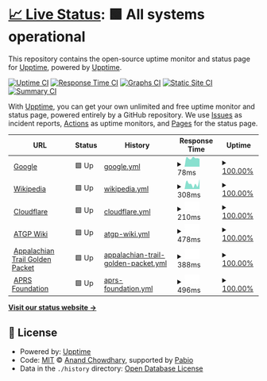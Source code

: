# [📈 Live Status](https://demo.upptime.js.org): <!--live status--> **🟩 All systems operational**

This repository contains the open-source uptime monitor and status page for [Upptime](https://upptime.js.org), powered by [Upptime](https://github.com/upptime/upptime).

[![Uptime CI](https://github.com/upptime/upptime/workflows/Uptime%20CI/badge.svg)](https://github.com/upptime/upptime/actions?query=workflow%3A%22Uptime+CI%22)
[![Response Time CI](https://github.com/upptime/upptime/workflows/Response%20Time%20CI/badge.svg)](https://github.com/upptime/upptime/actions?query=workflow%3A%22Response+Time+CI%22)
[![Graphs CI](https://github.com/upptime/upptime/workflows/Graphs%20CI/badge.svg)](https://github.com/upptime/upptime/actions?query=workflow%3A%22Graphs+CI%22)
[![Static Site CI](https://github.com/upptime/upptime/workflows/Static%20Site%20CI/badge.svg)](https://github.com/upptime/upptime/actions?query=workflow%3A%22Static+Site+CI%22)
[![Summary CI](https://github.com/upptime/upptime/workflows/Summary%20CI/badge.svg)](https://github.com/upptime/upptime/actions?query=workflow%3A%22Summary+CI%22)

With [Upptime](https://upptime.js.org), you can get your own unlimited and free uptime monitor and status page, powered entirely by a GitHub repository. We use [Issues](https://github.com/upptime/upptime/issues) as incident reports, [Actions](https://github.com/upptime/upptime/actions) as uptime monitors, and [Pages](https://demo.upptime.js.org) for the status page.

<!--start: status pages-->
<!-- This summary is generated by Upptime (https://github.com/upptime/upptime) -->
<!-- Do not edit this manually, your changes will be overwritten -->
<!-- prettier-ignore -->
| URL | Status | History | Response Time | Uptime |
| --- | ------ | ------- | ------------- | ------ |
| <img alt="" src="https://icons.duckduckgo.com/ip3/www.google.com.ico" height="13"> [Google](https://www.google.com) | 🟩 Up | [google.yml](https://github.com/W4JEW/upptime/commits/HEAD/history/google.yml) | <details><summary><img alt="Response time graph" src="./graphs/google/response-time-week.png" height="20"> 78ms</summary><br><a href="https://upptime.github.io/upptime/history/google"><img alt="Response time 78" src="https://img.shields.io/endpoint?url=https%3A%2F%2Fraw.githubusercontent.com%2FW4JEW%2Fupptime%2FHEAD%2Fapi%2Fgoogle%2Fresponse-time.json"></a><br><a href="https://upptime.github.io/upptime/history/google"><img alt="24-hour response time 78" src="https://img.shields.io/endpoint?url=https%3A%2F%2Fraw.githubusercontent.com%2FW4JEW%2Fupptime%2FHEAD%2Fapi%2Fgoogle%2Fresponse-time-day.json"></a><br><a href="https://upptime.github.io/upptime/history/google"><img alt="7-day response time 78" src="https://img.shields.io/endpoint?url=https%3A%2F%2Fraw.githubusercontent.com%2FW4JEW%2Fupptime%2FHEAD%2Fapi%2Fgoogle%2Fresponse-time-week.json"></a><br><a href="https://upptime.github.io/upptime/history/google"><img alt="30-day response time 78" src="https://img.shields.io/endpoint?url=https%3A%2F%2Fraw.githubusercontent.com%2FW4JEW%2Fupptime%2FHEAD%2Fapi%2Fgoogle%2Fresponse-time-month.json"></a><br><a href="https://upptime.github.io/upptime/history/google"><img alt="1-year response time 78" src="https://img.shields.io/endpoint?url=https%3A%2F%2Fraw.githubusercontent.com%2FW4JEW%2Fupptime%2FHEAD%2Fapi%2Fgoogle%2Fresponse-time-year.json"></a></details> | <details><summary><a href="https://upptime.github.io/upptime/history/google">100.00%</a></summary><a href="https://upptime.github.io/upptime/history/google"><img alt="All-time uptime 100.00%" src="https://img.shields.io/endpoint?url=https%3A%2F%2Fraw.githubusercontent.com%2FW4JEW%2Fupptime%2FHEAD%2Fapi%2Fgoogle%2Fuptime.json"></a><br><a href="https://upptime.github.io/upptime/history/google"><img alt="24-hour uptime 100.00%" src="https://img.shields.io/endpoint?url=https%3A%2F%2Fraw.githubusercontent.com%2FW4JEW%2Fupptime%2FHEAD%2Fapi%2Fgoogle%2Fuptime-day.json"></a><br><a href="https://upptime.github.io/upptime/history/google"><img alt="7-day uptime 100.00%" src="https://img.shields.io/endpoint?url=https%3A%2F%2Fraw.githubusercontent.com%2FW4JEW%2Fupptime%2FHEAD%2Fapi%2Fgoogle%2Fuptime-week.json"></a><br><a href="https://upptime.github.io/upptime/history/google"><img alt="30-day uptime 100.00%" src="https://img.shields.io/endpoint?url=https%3A%2F%2Fraw.githubusercontent.com%2FW4JEW%2Fupptime%2FHEAD%2Fapi%2Fgoogle%2Fuptime-month.json"></a><br><a href="https://upptime.github.io/upptime/history/google"><img alt="1-year uptime 100.00%" src="https://img.shields.io/endpoint?url=https%3A%2F%2Fraw.githubusercontent.com%2FW4JEW%2Fupptime%2FHEAD%2Fapi%2Fgoogle%2Fuptime-year.json"></a></details>
| <img alt="" src="https://icons.duckduckgo.com/ip3/en.wikipedia.org.ico" height="13"> [Wikipedia](https://en.wikipedia.org) | 🟩 Up | [wikipedia.yml](https://github.com/W4JEW/upptime/commits/HEAD/history/wikipedia.yml) | <details><summary><img alt="Response time graph" src="./graphs/wikipedia/response-time-week.png" height="20"> 308ms</summary><br><a href="https://upptime.github.io/upptime/history/wikipedia"><img alt="Response time 308" src="https://img.shields.io/endpoint?url=https%3A%2F%2Fraw.githubusercontent.com%2FW4JEW%2Fupptime%2FHEAD%2Fapi%2Fwikipedia%2Fresponse-time.json"></a><br><a href="https://upptime.github.io/upptime/history/wikipedia"><img alt="24-hour response time 308" src="https://img.shields.io/endpoint?url=https%3A%2F%2Fraw.githubusercontent.com%2FW4JEW%2Fupptime%2FHEAD%2Fapi%2Fwikipedia%2Fresponse-time-day.json"></a><br><a href="https://upptime.github.io/upptime/history/wikipedia"><img alt="7-day response time 308" src="https://img.shields.io/endpoint?url=https%3A%2F%2Fraw.githubusercontent.com%2FW4JEW%2Fupptime%2FHEAD%2Fapi%2Fwikipedia%2Fresponse-time-week.json"></a><br><a href="https://upptime.github.io/upptime/history/wikipedia"><img alt="30-day response time 308" src="https://img.shields.io/endpoint?url=https%3A%2F%2Fraw.githubusercontent.com%2FW4JEW%2Fupptime%2FHEAD%2Fapi%2Fwikipedia%2Fresponse-time-month.json"></a><br><a href="https://upptime.github.io/upptime/history/wikipedia"><img alt="1-year response time 308" src="https://img.shields.io/endpoint?url=https%3A%2F%2Fraw.githubusercontent.com%2FW4JEW%2Fupptime%2FHEAD%2Fapi%2Fwikipedia%2Fresponse-time-year.json"></a></details> | <details><summary><a href="https://upptime.github.io/upptime/history/wikipedia">100.00%</a></summary><a href="https://upptime.github.io/upptime/history/wikipedia"><img alt="All-time uptime 100.00%" src="https://img.shields.io/endpoint?url=https%3A%2F%2Fraw.githubusercontent.com%2FW4JEW%2Fupptime%2FHEAD%2Fapi%2Fwikipedia%2Fuptime.json"></a><br><a href="https://upptime.github.io/upptime/history/wikipedia"><img alt="24-hour uptime 100.00%" src="https://img.shields.io/endpoint?url=https%3A%2F%2Fraw.githubusercontent.com%2FW4JEW%2Fupptime%2FHEAD%2Fapi%2Fwikipedia%2Fuptime-day.json"></a><br><a href="https://upptime.github.io/upptime/history/wikipedia"><img alt="7-day uptime 100.00%" src="https://img.shields.io/endpoint?url=https%3A%2F%2Fraw.githubusercontent.com%2FW4JEW%2Fupptime%2FHEAD%2Fapi%2Fwikipedia%2Fuptime-week.json"></a><br><a href="https://upptime.github.io/upptime/history/wikipedia"><img alt="30-day uptime 100.00%" src="https://img.shields.io/endpoint?url=https%3A%2F%2Fraw.githubusercontent.com%2FW4JEW%2Fupptime%2FHEAD%2Fapi%2Fwikipedia%2Fuptime-month.json"></a><br><a href="https://upptime.github.io/upptime/history/wikipedia"><img alt="1-year uptime 100.00%" src="https://img.shields.io/endpoint?url=https%3A%2F%2Fraw.githubusercontent.com%2FW4JEW%2Fupptime%2FHEAD%2Fapi%2Fwikipedia%2Fuptime-year.json"></a></details>
| <img alt="" src="https://icons.duckduckgo.com/ip3/www.cloudflare.com.ico" height="13"> [Cloudflare](https://www.cloudflare.com) | 🟩 Up | [cloudflare.yml](https://github.com/W4JEW/upptime/commits/HEAD/history/cloudflare.yml) | <details><summary><img alt="Response time graph" src="./graphs/cloudflare/response-time-week.png" height="20"> 210ms</summary><br><a href="https://upptime.github.io/upptime/history/cloudflare"><img alt="Response time 210" src="https://img.shields.io/endpoint?url=https%3A%2F%2Fraw.githubusercontent.com%2FW4JEW%2Fupptime%2FHEAD%2Fapi%2Fcloudflare%2Fresponse-time.json"></a><br><a href="https://upptime.github.io/upptime/history/cloudflare"><img alt="24-hour response time 210" src="https://img.shields.io/endpoint?url=https%3A%2F%2Fraw.githubusercontent.com%2FW4JEW%2Fupptime%2FHEAD%2Fapi%2Fcloudflare%2Fresponse-time-day.json"></a><br><a href="https://upptime.github.io/upptime/history/cloudflare"><img alt="7-day response time 210" src="https://img.shields.io/endpoint?url=https%3A%2F%2Fraw.githubusercontent.com%2FW4JEW%2Fupptime%2FHEAD%2Fapi%2Fcloudflare%2Fresponse-time-week.json"></a><br><a href="https://upptime.github.io/upptime/history/cloudflare"><img alt="30-day response time 210" src="https://img.shields.io/endpoint?url=https%3A%2F%2Fraw.githubusercontent.com%2FW4JEW%2Fupptime%2FHEAD%2Fapi%2Fcloudflare%2Fresponse-time-month.json"></a><br><a href="https://upptime.github.io/upptime/history/cloudflare"><img alt="1-year response time 210" src="https://img.shields.io/endpoint?url=https%3A%2F%2Fraw.githubusercontent.com%2FW4JEW%2Fupptime%2FHEAD%2Fapi%2Fcloudflare%2Fresponse-time-year.json"></a></details> | <details><summary><a href="https://upptime.github.io/upptime/history/cloudflare">100.00%</a></summary><a href="https://upptime.github.io/upptime/history/cloudflare"><img alt="All-time uptime 100.00%" src="https://img.shields.io/endpoint?url=https%3A%2F%2Fraw.githubusercontent.com%2FW4JEW%2Fupptime%2FHEAD%2Fapi%2Fcloudflare%2Fuptime.json"></a><br><a href="https://upptime.github.io/upptime/history/cloudflare"><img alt="24-hour uptime 100.00%" src="https://img.shields.io/endpoint?url=https%3A%2F%2Fraw.githubusercontent.com%2FW4JEW%2Fupptime%2FHEAD%2Fapi%2Fcloudflare%2Fuptime-day.json"></a><br><a href="https://upptime.github.io/upptime/history/cloudflare"><img alt="7-day uptime 100.00%" src="https://img.shields.io/endpoint?url=https%3A%2F%2Fraw.githubusercontent.com%2FW4JEW%2Fupptime%2FHEAD%2Fapi%2Fcloudflare%2Fuptime-week.json"></a><br><a href="https://upptime.github.io/upptime/history/cloudflare"><img alt="30-day uptime 100.00%" src="https://img.shields.io/endpoint?url=https%3A%2F%2Fraw.githubusercontent.com%2FW4JEW%2Fupptime%2FHEAD%2Fapi%2Fcloudflare%2Fuptime-month.json"></a><br><a href="https://upptime.github.io/upptime/history/cloudflare"><img alt="1-year uptime 100.00%" src="https://img.shields.io/endpoint?url=https%3A%2F%2Fraw.githubusercontent.com%2FW4JEW%2Fupptime%2FHEAD%2Fapi%2Fcloudflare%2Fuptime-year.json"></a></details>
| <img alt="" src="https://icons.duckduckgo.com/ip3/atgp.wiki.ico" height="13"> [ATGP Wiki](https://atgp.wiki) | 🟩 Up | [atgp-wiki.yml](https://github.com/W4JEW/upptime/commits/HEAD/history/atgp-wiki.yml) | <details><summary><img alt="Response time graph" src="./graphs/atgp-wiki/response-time-week.png" height="20"> 478ms</summary><br><a href="https://upptime.github.io/upptime/history/atgp-wiki"><img alt="Response time 478" src="https://img.shields.io/endpoint?url=https%3A%2F%2Fraw.githubusercontent.com%2FW4JEW%2Fupptime%2FHEAD%2Fapi%2Fatgp-wiki%2Fresponse-time.json"></a><br><a href="https://upptime.github.io/upptime/history/atgp-wiki"><img alt="24-hour response time 478" src="https://img.shields.io/endpoint?url=https%3A%2F%2Fraw.githubusercontent.com%2FW4JEW%2Fupptime%2FHEAD%2Fapi%2Fatgp-wiki%2Fresponse-time-day.json"></a><br><a href="https://upptime.github.io/upptime/history/atgp-wiki"><img alt="7-day response time 478" src="https://img.shields.io/endpoint?url=https%3A%2F%2Fraw.githubusercontent.com%2FW4JEW%2Fupptime%2FHEAD%2Fapi%2Fatgp-wiki%2Fresponse-time-week.json"></a><br><a href="https://upptime.github.io/upptime/history/atgp-wiki"><img alt="30-day response time 478" src="https://img.shields.io/endpoint?url=https%3A%2F%2Fraw.githubusercontent.com%2FW4JEW%2Fupptime%2FHEAD%2Fapi%2Fatgp-wiki%2Fresponse-time-month.json"></a><br><a href="https://upptime.github.io/upptime/history/atgp-wiki"><img alt="1-year response time 478" src="https://img.shields.io/endpoint?url=https%3A%2F%2Fraw.githubusercontent.com%2FW4JEW%2Fupptime%2FHEAD%2Fapi%2Fatgp-wiki%2Fresponse-time-year.json"></a></details> | <details><summary><a href="https://upptime.github.io/upptime/history/atgp-wiki">100.00%</a></summary><a href="https://upptime.github.io/upptime/history/atgp-wiki"><img alt="All-time uptime 100.00%" src="https://img.shields.io/endpoint?url=https%3A%2F%2Fraw.githubusercontent.com%2FW4JEW%2Fupptime%2FHEAD%2Fapi%2Fatgp-wiki%2Fuptime.json"></a><br><a href="https://upptime.github.io/upptime/history/atgp-wiki"><img alt="24-hour uptime 100.00%" src="https://img.shields.io/endpoint?url=https%3A%2F%2Fraw.githubusercontent.com%2FW4JEW%2Fupptime%2FHEAD%2Fapi%2Fatgp-wiki%2Fuptime-day.json"></a><br><a href="https://upptime.github.io/upptime/history/atgp-wiki"><img alt="7-day uptime 100.00%" src="https://img.shields.io/endpoint?url=https%3A%2F%2Fraw.githubusercontent.com%2FW4JEW%2Fupptime%2FHEAD%2Fapi%2Fatgp-wiki%2Fuptime-week.json"></a><br><a href="https://upptime.github.io/upptime/history/atgp-wiki"><img alt="30-day uptime 100.00%" src="https://img.shields.io/endpoint?url=https%3A%2F%2Fraw.githubusercontent.com%2FW4JEW%2Fupptime%2FHEAD%2Fapi%2Fatgp-wiki%2Fuptime-month.json"></a><br><a href="https://upptime.github.io/upptime/history/atgp-wiki"><img alt="1-year uptime 100.00%" src="https://img.shields.io/endpoint?url=https%3A%2F%2Fraw.githubusercontent.com%2FW4JEW%2Fupptime%2FHEAD%2Fapi%2Fatgp-wiki%2Fuptime-year.json"></a></details>
| <img alt="" src="https://icons.duckduckgo.com/ip3/www.atgoldenpacket.net.ico" height="13"> [Appalachian Trail Golden Packet](https://www.atgoldenpacket.net) | 🟩 Up | [appalachian-trail-golden-packet.yml](https://github.com/W4JEW/upptime/commits/HEAD/history/appalachian-trail-golden-packet.yml) | <details><summary><img alt="Response time graph" src="./graphs/appalachian-trail-golden-packet/response-time-week.png" height="20"> 388ms</summary><br><a href="https://upptime.github.io/upptime/history/appalachian-trail-golden-packet"><img alt="Response time 388" src="https://img.shields.io/endpoint?url=https%3A%2F%2Fraw.githubusercontent.com%2FW4JEW%2Fupptime%2FHEAD%2Fapi%2Fappalachian-trail-golden-packet%2Fresponse-time.json"></a><br><a href="https://upptime.github.io/upptime/history/appalachian-trail-golden-packet"><img alt="24-hour response time 388" src="https://img.shields.io/endpoint?url=https%3A%2F%2Fraw.githubusercontent.com%2FW4JEW%2Fupptime%2FHEAD%2Fapi%2Fappalachian-trail-golden-packet%2Fresponse-time-day.json"></a><br><a href="https://upptime.github.io/upptime/history/appalachian-trail-golden-packet"><img alt="7-day response time 388" src="https://img.shields.io/endpoint?url=https%3A%2F%2Fraw.githubusercontent.com%2FW4JEW%2Fupptime%2FHEAD%2Fapi%2Fappalachian-trail-golden-packet%2Fresponse-time-week.json"></a><br><a href="https://upptime.github.io/upptime/history/appalachian-trail-golden-packet"><img alt="30-day response time 388" src="https://img.shields.io/endpoint?url=https%3A%2F%2Fraw.githubusercontent.com%2FW4JEW%2Fupptime%2FHEAD%2Fapi%2Fappalachian-trail-golden-packet%2Fresponse-time-month.json"></a><br><a href="https://upptime.github.io/upptime/history/appalachian-trail-golden-packet"><img alt="1-year response time 388" src="https://img.shields.io/endpoint?url=https%3A%2F%2Fraw.githubusercontent.com%2FW4JEW%2Fupptime%2FHEAD%2Fapi%2Fappalachian-trail-golden-packet%2Fresponse-time-year.json"></a></details> | <details><summary><a href="https://upptime.github.io/upptime/history/appalachian-trail-golden-packet">100.00%</a></summary><a href="https://upptime.github.io/upptime/history/appalachian-trail-golden-packet"><img alt="All-time uptime 100.00%" src="https://img.shields.io/endpoint?url=https%3A%2F%2Fraw.githubusercontent.com%2FW4JEW%2Fupptime%2FHEAD%2Fapi%2Fappalachian-trail-golden-packet%2Fuptime.json"></a><br><a href="https://upptime.github.io/upptime/history/appalachian-trail-golden-packet"><img alt="24-hour uptime 100.00%" src="https://img.shields.io/endpoint?url=https%3A%2F%2Fraw.githubusercontent.com%2FW4JEW%2Fupptime%2FHEAD%2Fapi%2Fappalachian-trail-golden-packet%2Fuptime-day.json"></a><br><a href="https://upptime.github.io/upptime/history/appalachian-trail-golden-packet"><img alt="7-day uptime 100.00%" src="https://img.shields.io/endpoint?url=https%3A%2F%2Fraw.githubusercontent.com%2FW4JEW%2Fupptime%2FHEAD%2Fapi%2Fappalachian-trail-golden-packet%2Fuptime-week.json"></a><br><a href="https://upptime.github.io/upptime/history/appalachian-trail-golden-packet"><img alt="30-day uptime 100.00%" src="https://img.shields.io/endpoint?url=https%3A%2F%2Fraw.githubusercontent.com%2FW4JEW%2Fupptime%2FHEAD%2Fapi%2Fappalachian-trail-golden-packet%2Fuptime-month.json"></a><br><a href="https://upptime.github.io/upptime/history/appalachian-trail-golden-packet"><img alt="1-year uptime 100.00%" src="https://img.shields.io/endpoint?url=https%3A%2F%2Fraw.githubusercontent.com%2FW4JEW%2Fupptime%2FHEAD%2Fapi%2Fappalachian-trail-golden-packet%2Fuptime-year.json"></a></details>
| <img alt="" src="https://icons.duckduckgo.com/ip3/www.aprsfoundation.org.ico" height="13"> [APRS Foundation](https://www.aprsfoundation.org) | 🟩 Up | [aprs-foundation.yml](https://github.com/W4JEW/upptime/commits/HEAD/history/aprs-foundation.yml) | <details><summary><img alt="Response time graph" src="./graphs/aprs-foundation/response-time-week.png" height="20"> 496ms</summary><br><a href="https://upptime.github.io/upptime/history/aprs-foundation"><img alt="Response time 496" src="https://img.shields.io/endpoint?url=https%3A%2F%2Fraw.githubusercontent.com%2FW4JEW%2Fupptime%2FHEAD%2Fapi%2Faprs-foundation%2Fresponse-time.json"></a><br><a href="https://upptime.github.io/upptime/history/aprs-foundation"><img alt="24-hour response time 496" src="https://img.shields.io/endpoint?url=https%3A%2F%2Fraw.githubusercontent.com%2FW4JEW%2Fupptime%2FHEAD%2Fapi%2Faprs-foundation%2Fresponse-time-day.json"></a><br><a href="https://upptime.github.io/upptime/history/aprs-foundation"><img alt="7-day response time 496" src="https://img.shields.io/endpoint?url=https%3A%2F%2Fraw.githubusercontent.com%2FW4JEW%2Fupptime%2FHEAD%2Fapi%2Faprs-foundation%2Fresponse-time-week.json"></a><br><a href="https://upptime.github.io/upptime/history/aprs-foundation"><img alt="30-day response time 496" src="https://img.shields.io/endpoint?url=https%3A%2F%2Fraw.githubusercontent.com%2FW4JEW%2Fupptime%2FHEAD%2Fapi%2Faprs-foundation%2Fresponse-time-month.json"></a><br><a href="https://upptime.github.io/upptime/history/aprs-foundation"><img alt="1-year response time 496" src="https://img.shields.io/endpoint?url=https%3A%2F%2Fraw.githubusercontent.com%2FW4JEW%2Fupptime%2FHEAD%2Fapi%2Faprs-foundation%2Fresponse-time-year.json"></a></details> | <details><summary><a href="https://upptime.github.io/upptime/history/aprs-foundation">100.00%</a></summary><a href="https://upptime.github.io/upptime/history/aprs-foundation"><img alt="All-time uptime 100.00%" src="https://img.shields.io/endpoint?url=https%3A%2F%2Fraw.githubusercontent.com%2FW4JEW%2Fupptime%2FHEAD%2Fapi%2Faprs-foundation%2Fuptime.json"></a><br><a href="https://upptime.github.io/upptime/history/aprs-foundation"><img alt="24-hour uptime 100.00%" src="https://img.shields.io/endpoint?url=https%3A%2F%2Fraw.githubusercontent.com%2FW4JEW%2Fupptime%2FHEAD%2Fapi%2Faprs-foundation%2Fuptime-day.json"></a><br><a href="https://upptime.github.io/upptime/history/aprs-foundation"><img alt="7-day uptime 100.00%" src="https://img.shields.io/endpoint?url=https%3A%2F%2Fraw.githubusercontent.com%2FW4JEW%2Fupptime%2FHEAD%2Fapi%2Faprs-foundation%2Fuptime-week.json"></a><br><a href="https://upptime.github.io/upptime/history/aprs-foundation"><img alt="30-day uptime 100.00%" src="https://img.shields.io/endpoint?url=https%3A%2F%2Fraw.githubusercontent.com%2FW4JEW%2Fupptime%2FHEAD%2Fapi%2Faprs-foundation%2Fuptime-month.json"></a><br><a href="https://upptime.github.io/upptime/history/aprs-foundation"><img alt="1-year uptime 100.00%" src="https://img.shields.io/endpoint?url=https%3A%2F%2Fraw.githubusercontent.com%2FW4JEW%2Fupptime%2FHEAD%2Fapi%2Faprs-foundation%2Fuptime-year.json"></a></details>

<!--end: status pages-->

[**Visit our status website →**](https://demo.upptime.js.org)

## 📄 License

- Powered by: [Upptime](https://github.com/upptime/upptime)
- Code: [MIT](./LICENSE) © [Anand Chowdhary](https://anandchowdhary.com), supported by [Pabio](https://pabio.com)
- Data in the `./history` directory: [Open Database License](https://opendatacommons.org/licenses/odbl/1-0/)
